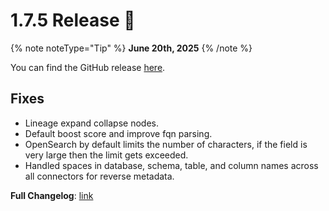# 1.7.5 Release 🎉

{% note noteType="Tip" %}
**June 20th, 2025**
{% /note %}

You can find the GitHub release [here](https://github.com/open-metadata/OpenMetadata/releases/tag/1.7.5-release).

## Fixes

- Lineage expand collapse nodes.
- Default boost score and improve fqn parsing.
- OpenSearch by default limits the number of characters, if the field is very large then the limit gets exceeded.
- Handled spaces in database, schema, table, and column names across all connectors for reverse metadata.

**Full Changelog**: [link](https://github.com/open-metadata/OpenMetadata/compare/1.7.4-release...1.7.5-release)
